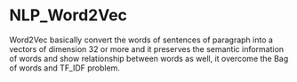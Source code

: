# NLP_Word2Vec
Word2Vec basically convert the words of sentences of paragraph into a vectors of dimension 32 or more and it preserves the semantic information of words and show relationship between words as well, it overcome the Bag of words and TF_IDF problem.
